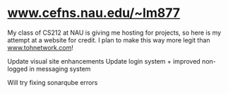 # www.cefns.nau.edu/~lm877
My class of CS212 at NAU is giving me hosting for projects, so here is my attempt at a website for credit.
I plan to make this way more legit than www.tohnetwork.com!


Update visual site enhancements
Update login system + improved non-logged in messaging system

Will try fixing sonarqube errors
